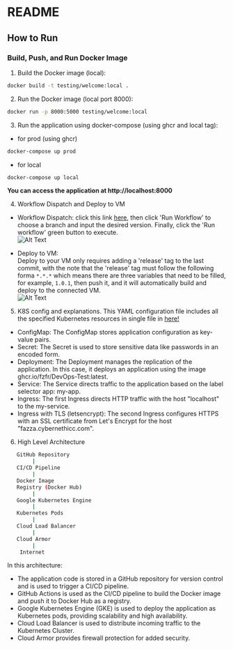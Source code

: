 # README
## How to Run

### Build, Push, and Run Docker Image

1. Build the Docker image (local):

```bash
docker build -t testing/welcome:local .
```
2. Run the Docker image (local port 8000):

```bash
docker run -p 8000:5000 testing/welcome:local
```
3. Run the application using docker-compose (using ghcr and local tag):
- for prod (using ghcr)
```bash
docker-compose up prod
```
- for local
```bash
docker-compose up local
```
**You can access the application at http://localhost:8000**

4. Workflow Dispatch and Deploy to VM
- Workflow Dispatch:
  click this link [here](https://github.com/FZFR/devops-test/actions/workflows/action-workflow-dispatch.yml), then click 'Run Workflow' to choose a branch and input the desired version. Finally, click the 'Run workflow' green button to execute.  
  ![Alt Text](https://media.discordapp.net/attachments/732815516158394418/1150367232631783514/image.png)

- Deploy to VM:  
  Deploy to your VM only requires adding a 'release' tag to the last commit, with the note that the 'release' tag must follow the following forma `*.*.*` which means there are three variables that need to be filled, for example, `1.0.1`, then push it, and it will automatically build and deploy to the connected VM.  
  ![Alt Text](https://media.discordapp.net/attachments/732815516158394418/1150388484121567282/image.png)


5. K8S config and explanations. 
This YAML configuration file includes all the specified Kubernetes resources in single file in [here!](./k8s.yaml)  
- ConfigMap:
The ConfigMap stores application configuration as key-value pairs.
- Secret:
The Secret is used to store sensitive data like passwords in an encoded form.
- Deployment:
The Deployment manages the replication of the application. In this case, it deploys an application using the image ghcr.io/fzfr/DevOps-Test:latest.
- Service:
The Service directs traffic to the application based on the label selector app: my-app.
- Ingress:
The first Ingress directs HTTP traffic with the host "localhost" to the my-service.
- Ingress with TLS (letsencrypt):
The second Ingress configures HTTPS with an SSL certificate from Let's Encrypt for the host "fazza.cybernethicc.com".

6.  High Level Architecture

```bash
   GitHub Repository
        |
   CI/CD Pipeline
        |
   Docker Image
   Registry (Docker Hub)
        |
   Google Kubernetes Engine
        |
   Kubernetes Pods
        |
   Cloud Load Balancer
        |
   Cloud Armor
        |
    Internet
```
In this architecture:  
- The application code is stored in a GitHub repository for version control and is used to trigger a CI/CD pipeline.
- GitHub Actions is used as the CI/CD pipeline to build the Docker image and push it to Docker Hub as a registry.
- Google Kubernetes Engine (GKE) is used to deploy the application as Kubernetes pods, providing scalability and high availability.
- Cloud Load Balancer is used to distribute incoming traffic to the Kubernetes Cluster.
- Cloud Armor provides firewall protection for added security.
